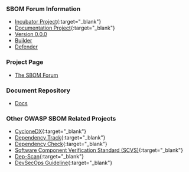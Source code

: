 ### SBOM Forum Information
* [Incubator Project](/other_projects){:target="_blank"}
* [Documentation Project](/projects#documentation-projects){:target="_blank"}
* [Version 0.0.0](#)
* [Builder](#)
* [Defender](#)

### Project Page
* [The SBOM Forum](/www-project-sbom-forum/index)

### Document Repository
* [Docs](/www-project-sbom-forum/index#documents-produced-by-the-sbom-forum)

### Other OWASP SBOM Related Projects
* [CycloneDX](https://owasp.org/www-project-cyclonedx/){:target="_blank"}
* [Dependency Track](https://owasp.org/www-project-dependency-track/){:target="_blank"}
* [Dependency Check](https://owasp.org/www-project-dependency-check/){:target="_blank"}
* [Software Component Verification Standard (SCVS)](https://owasp.org/www-project-software-component-verification-standard/){:target="_blank"}
* [Dep-Scan](https://owasp.org/www-project-dep-scan/){:target="_blank"}
* [DevSecOps Guideline](https://owasp.org/www-project-devsecops-guideline/latest/02d-Software-Composition-Analysis){:target="_blank"}

